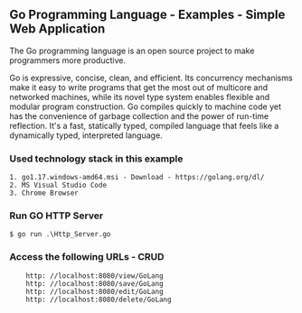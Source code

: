 ## Go Programming Language - Examples - Simple Web Application

The Go programming language is an open source project to make programmers more productive.

Go is expressive, concise, clean, and efficient. Its concurrency mechanisms make it easy to write programs that get the most out of multicore and networked machines, while its novel type system enables flexible and modular program construction. Go compiles quickly to machine code yet has the convenience of garbage collection and the power of run-time reflection. It's a fast, statically typed, compiled language that feels like a dynamically typed, interpreted language.


### Used technology stack in this example

	1. go1.17.windows-amd64.msi - Download - https://golang.org/dl/
	2. MS Visual Studio Code
    3. Chrome Browser

### Run GO HTTP Server

    $ go run .\Http_Server.go

### Access the following URLs - CRUD

        http: //localhost:8080/view/GoLang
		http: //localhost:8080/save/GoLang
		http: //localhost:8080/edit/GoLang
		http: //localhost:8080/delete/GoLang